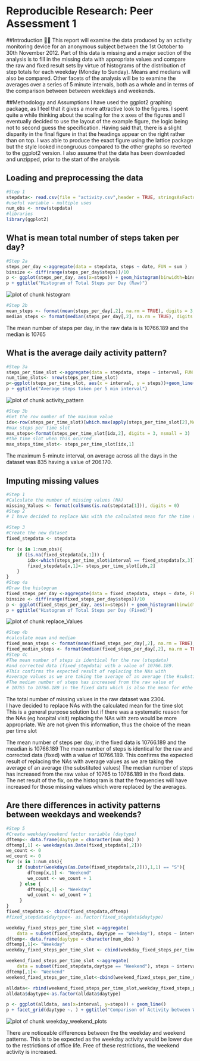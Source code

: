 # Reproducible Research: Peer Assessment 1
##Introduction

This report will examine the data produced by an activity monitoring device for an anonymous subject between the 1st October to 30th November 2012.
Part of this data is missing and a major section of the analysis is to fill in the missing data with appropriate values and compare the raw and fixed result sets by virtue of histograms of the distribution of step totals for each weekday (Monday to Sunday). Means and medians will also be compared.
Other facets of the analysis will be to examine the averages over a series of 5 minute intervals, both as a whole and in terms of the comparison between between weekdays and weekends.

##Methodology and Assumptions
I have used the ggplot2 graphing package, as I feel that it gives a more attractive look to the figures. I spent quite a while thinking about the scaling for the x axes of the figures and I eventually decided to use the layout of the example figure, the logic being not to second guess the specification. Having said that, there is a slight disparity in the final figure in that the headings appear on the right rather than on top. I was able to produce the exact figure using the lattice package but the style looked incongruous compared to the other graphs so reverted to the ggplot2 version. I also assume that the data has been downloaded and unzipped, prior to the start of the analysis


## Loading and preprocessing the data

```r
#Step 1
stepdata<- read.csv(file = "activity.csv",header = TRUE, stringsAsFactors = FALSE )
#useful variable - multiple uses
num_obs <- nrow(stepdata)
#libraries
library(ggplot2)
```


## What is mean total number of steps taken per day?

```r
#Step 2a
steps_per_day <-aggregate(data = stepdata, steps ~ date, FUN = sum )
binsize <- diff(range(steps_per_day$steps))/10
p <- ggplot(steps_per_day, aes(x=steps)) + geom_histogram(binwidth=binsize, fill="white", colour="black")
p + ggtitle("Histogram of Total Steps per Day (Raw)")
```

![plot of chunk histogram](./PA1_template_files/figure-html/histogram.png) 

```r
#Step 2b
mean_steps <- format(mean(steps_per_day[,2], na.rm = TRUE), digits = 3, nsmall = 3)
median_steps <- format(median(steps_per_day[,2], na.rm = TRUE), digits = 3, nsmall = 3)
```


The mean number of steps per day, in the raw data is is 10766.189 and the median is 10765


## What is the average daily activity pattern?

```r
#Step 3a
steps_per_time_slot <-aggregate(data = stepdata, steps ~ interval, FUN = mean )
num_time_slots<- nrow(steps_per_time_slot)
p<-ggplot(steps_per_time_slot, aes(x = interval, y = steps))+geom_line()
p + ggtitle("Average steps taken per 5 min interval")
```

![plot of chunk activity_pattern](./PA1_template_files/figure-html/activity_pattern.png) 

```r
#Step 3b
#Get the row number of the maximum value
idx<-row(steps_per_time_slot)[which.max(apply(steps_per_time_slot[2],MARGIN=1,max))]
#max steps per time slot
max_steps<-format(steps_per_time_slot[idx,2], digits = 3, nsmall = 3)
#the time slot when this ocurred
max_steps_time_slot<- steps_per_time_slot[idx,1]
```

The maximum 5-minute interval, on average across all the days in the dataset was 835 having a value of 206.170.


## Imputing missing values

```r
#Step 1
#Calculate the number of missing values (NA)
missing_Values <- format(colSums(is.na(stepdata[1])), digits = 0)
#Step 2
# I have decided to replace NAs with the calculated mean for the time slot (from previously calculated steps_per_time_slot data frame). This is a general purpose solution but if there was a systematic reason for the NAs (eg hospital visit) replacing the NAs with zero would be more appropriate. We are not given this information, thus the choice of the mean per time slot

#Step 3
#Create the new dataset
fixed_stepdata <- stepdata

for (x in 1:num_obs){
    if (is.na(fixed_stepdata[x,1])) {
        idx<-which(steps_per_time_slot$interval == fixed_stepdata[x,3])
        fixed_stepdata[x,1]<- steps_per_time_slot[idx,2]
    }
}
#Step 4a
#Draw the histogram
fixed_steps_per_day <-aggregate(data = fixed_stepdata, steps ~ date, FUN = sum )
binsize <- diff(range(fixed_steps_per_day$steps))/10
p <- ggplot(fixed_steps_per_day, aes(x=steps)) + geom_histogram(binwidth=binsize, fill="white", colour="black")
p + ggtitle("Histogram of Total Steps per Day (Fixed)")
```

![plot of chunk replace_Values](./PA1_template_files/figure-html/replace_Values.png) 

```r
#Step 4b
#calculate mean and median
fixed_mean_steps <- format(mean(fixed_steps_per_day[,2], na.rm = TRUE), digits = 3, nsmall = 3)
fixed_median_steps <- format(median(fixed_steps_per_day[,2], na.rm = TRUE), digits = 3, nsmall = 3)
#Step 4c
#The mean number of steps is identical for the raw (stepdata)
#and corrected data (fixed_stepdata) with a value of 10766.189.
#This confirms the expected result of replacing the NAs with
#average values as we are taking the average of an average (the #substituted values)
#The median number of steps has increased from the raw value of 
# 10765 to 10766.189 in the fixed data which is also the mean for #the fixed data
```

The total number of missing values in the raw dataset was 2304.  
I have decided to replace NAs with the calculated mean for the time slot This is a general purpose solution but if there was a systematic reason for the NAs (eg hospital visit) replacing the NAs with zero would be more appropriate. We are not given this information, thus the choice of the mean per time slot

The mean number of steps per day, in the fixed data is 10766.189 and the meadian is 10766.189
The mean number of steps is identical for the raw and corrected data (fixed) with a value of 10766.189. This confirms the expected result of replacing the NAs with average values as we are taking the average of an average (the substituted values)
The median number of steps has increased from the raw value of 10765 to 10766.189 in the fixed data.
The net result of the fix, on the histogram is that the frequencies will have increased for those missing values which were replaced by the averages.




## Are there differences in activity patterns between weekdays and weekends?

```r
#Step 5
#Create weekday/weekend factor variable (daytype)
dftemp<- data.frame(daytype = character(num_obs) )
dftemp[,1] <- weekdays(as.Date(fixed_stepdata[,2]))
we_count <- 0
wd_count <- 0
for (x in 1:num_obs){
    if (substr(weekdays(as.Date(fixed_stepdata[x,2])),1,1) == "S"){
        dftemp[x,1] <- "Weekend"
        we_count <- we_count + 1
     } else {
        dftemp[x,1] <- "Weekday"
        wd_count <- wd_count + 1
     }
}
fixed_stepdata <- cbind(fixed_stepdata,dftemp)
#fixed_stepdata$daytype<- as.factor(fixed_stepdata$daytype)

weekday_fixed_steps_per_time_slot <-aggregate(
    data = subset(fixed_stepdata, daytype == "Weekday"), steps ~ interval, FUN = mean)
dftemp<- data.frame(daytype = character(num_obs) )
dftemp[,1]<- "Weekday"
weekday_fixed_steps_per_time_slot <- cbind(weekday_fixed_steps_per_time_slot,dftemp)

weekend_fixed_steps_per_time_slot <-aggregate(
    data = subset(fixed_stepdata,daytype == "Weekend"), steps ~ interval, FUN = mean)
dftemp[,1]<- "Weekend"
weekend_fixed_steps_per_time_slot<-cbind(weekend_fixed_steps_per_time_slot,dftemp)

alldata<- rbind(weekend_fixed_steps_per_time_slot,weekday_fixed_steps_per_time_slot)
alldata$daytype<-as.factor(alldata$daytype)

p <- ggplot(alldata, aes(x=interval, y=steps)) + geom_line() 
p + facet_grid(daytype ~. ) + ggtitle("Comparison of Activity between Weekdays and Weekends")
```

![plot of chunk weekday_weekend_plots](./PA1_template_files/figure-html/weekday_weekend_plots.png) 



There are noticeable differences between the the weekday and weekend patterns. This is to be expected as the weekday activity would be lower due to the restrictions of office life. Free of these restrictions, the weekend activity is increased.
